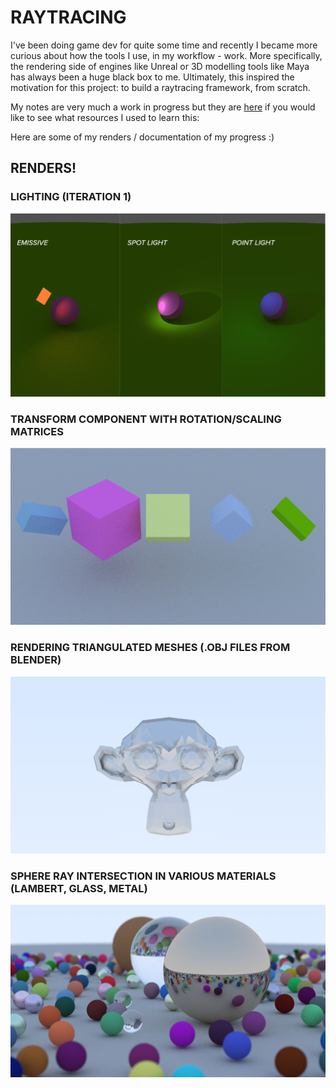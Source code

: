 # RAYTRACING
I've been doing game dev for quite some time and recently I became more curious about how the tools I use, in my workflow - work. 
More specifically, the rendering side of engines like Unreal or 3D modelling tools like Maya has always been a huge black box to me.
Ultimately, this inspired the motivation for this project: to build a raytracing framework, from scratch.

My notes are very much a work in progress but they are [here](https://hungry-tray-2e2.notion.site/RAYTRACING-FROM-SCRATCH-4053ea725f994ca787ef0a7a890eeb55?pvs=74) if you would like to see what resources I used to learn this:

Here are some of my renders / documentation of my progress :)

## RENDERS!

### LIGHTING (ITERATION 1)
![Lighting](https://github.com/IsaacYu15/RaytracingFromScratch/blob/main/renders/lighting1_showcase.png)

### TRANSFORM COMPONENT WITH ROTATION/SCALING MATRICES
![Transformations](https://github.com/IsaacYu15/RaytracingFromScratch/blob/main/renders/TransformationMatrices.png)

### RENDERING TRIANGULATED MESHES (.OBJ FILES FROM BLENDER)
![Monkey Rendering](https://github.com/IsaacYu15/RaytracingFromScratch/blob/main/renders/CrispMetalMonkey.png)

### SPHERE RAY INTERSECTION IN VARIOUS MATERIALS (LAMBERT, GLASS, METAL)
![Spheresn](https://github.com/IsaacYu15/RaytracingFromScratch/blob/main/renders/RenderingSpheres.png)


